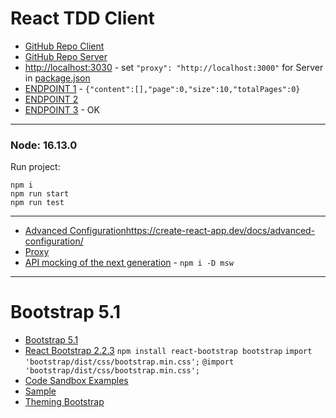 # React TDD Client

* [GitHub Repo Client](https://github.com/WebDevelopUa/react-tdd-client)
* [GitHub Repo Server](https://github.com/WebDevelopUa/react-tdd-server)
* [http://localhost:3030](http://localhost:3030) - set `"proxy": "http://localhost:3000"` for Server
  in [package.json](package.json)
* [ENDPOINT 1](http://localhost:3000/api/1.0/users) - `{"content":[],"page":0,"size":10,"totalPages":0}`
* [ENDPOINT 2](http://127.0.0.1:3030/api/1.0/users)
* [ENDPOINT 3](http://127.0.0.1:3000/api/1.0/users) - OK

-------------------

### Node: 16.13.0

Run project:

```shell
npm i 
npm run start
npm run test
````

--------------

* [Advanced Configuration]()https://create-react-app.dev/docs/advanced-configuration/
* [Proxy](https://create-react-app.dev/docs/proxying-api-requests-in-development/)
* [API mocking of the next generation](https://mswjs.io/) - ``` npm i -D msw ```

---------- 

# Bootstrap 5.1

* [Bootstrap 5.1](https://getbootstrap.com/docs/5.1/getting-started/introduction/)
* [React Bootstrap 2.2.3](https://react-bootstrap.github.io/getting-started/introduction/)
  ``` npm install react-bootstrap bootstrap ```
  ``` import 'bootstrap/dist/css/bootstrap.min.css'; ```
  ``` @import 'bootstrap/dist/css/bootstrap.min.css'; ```
* [Code Sandbox Examples](https://github.com/react-bootstrap/code-sandbox-examples/blob/master/README.md)
* [Sample](https://codesandbox.io/s/github/react-bootstrap/code-sandbox-examples/tree/master/basic-v5)
* [Theming Bootstrap](https://getbootstrap.com/docs/4.4/getting-started/theming/)
